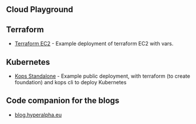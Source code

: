 ## Cloud Playground

## Terraform
- [Terraform EC2](./terraform_ec2/README.md) - Example deployment of terraform EC2 with vars.


## Kubernetes
- [Kops Standalone](./kops_standalone/README.md) - Example public deployment, with terraform (to create foundation) and kops cli to deploy Kubernetes


## Code companion for the blogs
- [blog.hyperalpha.eu](./blog/blog.hyperalpha.eu/README.md)
